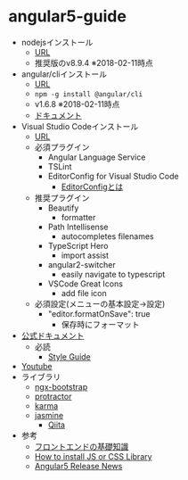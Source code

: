 # angular5-guide

* nodejsインストール
  * [URL](https://nodejs.org/ja/)
  * 推奨版のv8.9.4 ※2018-02-11時点
* angular/cliインストール
  * [URL](https://cli.angular.io/)
  * `npm -g install @angular/cli`
  * v1.6.8 ※2018-02-11時点
  * [ドキュメント](https://github.com/angular/angular-cli/wiki)
* Visual Studio Codeインストール
  * [URL](https://code.visualstudio.com/download)
  * 必須プラグイン
    * Angular Language Service
    * TSLint
    * EditorConfig for Visual Studio Code
      * [EditorConfigとは](https://qiita.com/naru0504/items/82f09881abaf3f4dc171)
  * 推奨プラグイン
    * Beautify
      * formatter
    * Path Intellisense
      * autocompletes filenames
    * TypeScript Hero
      * import assist
    * angular2-switcher
      * easily navigate to typescript
    * VSCode Great Icons
      * add file icon
  * 必須設定(メニューの基本設定→設定)
    * "editor.formatOnSave": true
      * 保存時にフォーマット
* [公式ドキュメント](https://angular.io/docs)
  * 必読
    * [Style Guide](https://angular.io/guide/styleguide)
* [Youtube](https://www.youtube.com/watch?v=KhzGSHNhnbI)
* ライブラリ
  * [ngx-bootstrap](https://github.com/valor-software/ngx-bootstrap)
  * [protractor](https://github.com/angular/protractor)
  * [karma](https://github.com/karma-runner/karma)
  * [jasmine](https://github.com/jasmine/jasmine)
    * [Qiita](https://qiita.com/opengl-8080/items/cf3acafda9756f4b04c9)
* 参考
  * [フロントエンドの基礎知識](https://qiita.com/norioxkimura/items/1dc1cea1c0a8ea7adf31)
  * [How to install JS or CSS Library](https://dev.classmethod.jp/server-side/serverless/angular5-bootstrap4/)
  * [Angular5 Release News](https://medium.com/angular-japan-user-group/version-5-0-0-of-angular-now-available-9746ef966c7d)